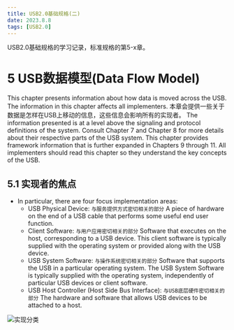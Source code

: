 ```yaml
---
title: USB2.0基础规格(二)
date: 2023.8.8
tags: [USB2.0]
---
```


USB2.0基础规格的学习记录，标准规格的第5-x章。

<!-- more -->

# 5 USB数据模型(Data Flow Model)

This chapter presents information about how data is moved across the USB. The information in this chapter affects all implementers. 
本章会提供一些关于数据是怎样在USB上移动的信息，这些信息会影响所有的实现者。
The information presented is at a level above the signaling and protocol definitions of the system. 
Consult Chapter 7 and Chapter 8 for more details about their respective parts of the USB system. 
This chapter provides framework information that is further expanded in Chapters 9 through 11. 
All implementers should read this chapter so they understand the key concepts of the USB.

## 5.1 实现者的焦点

* In particular, there are four focus implementation areas:
    - USB Physical Device: 
        `与服务提供方式密切相关的部分`
        A piece of hardware on the end of a USB cable that performs some useful end user function.
    - Client Software: 
        `与用户应用密切相关的部分`
        Software that executes on the host, corresponding to a USB device. 
        This client software is typically supplied with the operating system or provided along with the USB device.
    - USB System Software: 
        `与操作系统密切相关的部分`
        Software that supports the USB in a particular operating system. 
        The USB System Software is typically supplied with the operating system, independently of particular USB devices or client software.
    - USB Host Controller (Host Side Bus Interface): 
        `与USB底层硬件密切相关的部分`
        The hardware and software that allows USB devices to be attached to a host.

![实现分类](/image/USB/implementation_areas.png "Fig.5.1-1")

